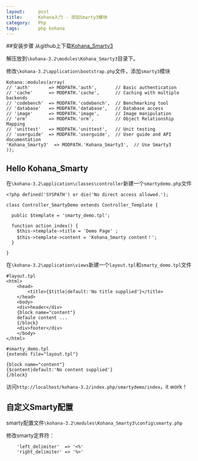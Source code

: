 ```yaml
---
layout:     post
title:      Kohana入门 - 添加Smarty3模块
category:   Php
tags:       php kohana
---
```


##安装步骤
从github上下载[Kohana_Smarty3][1]

解压放到<code>\kohana-3.2\modules\Kohana_Smarty3</code>目录下。

修改<code>\kohana-3.2\application\bootstrap.php</code>文件，添加<code>smarty3</code>模块

    Kohana::modules(array(
    // 'auth'       => MODPATH.'auth',       // Basic authentication
    // 'cache'      => MODPATH.'cache',      // Caching with multiple backends
    // 'codebench'  => MODPATH.'codebench',  // Benchmarking tool
    // 'database'   => MODPATH.'database',   // Database access
    // 'image'      => MODPATH.'image',      // Image manipulation
    // 'orm'        => MODPATH.'orm',        // Object Relationship Mapping
    // 'unittest'   => MODPATH.'unittest',   // Unit testing
    // 'userguide'  => MODPATH.'userguide',  // User guide and API documentation
    'Kohana_Smarty3'  => MODPATH.'Kohana_Smarty3',  // Use Smarty3
    ));

## Hello Kohana_Smarty
在<code>\kohana-3.2\application\classes\controller</code>新建一个<code>smartydemo.php</code>文件

    <?php defined('SYSPATH') or die('No direct access allowed.');

    class Controller_SmartyDemo extends Controller_Template {

      public $template = 'smarty_demo.tpl';

      function action_index() {
        $this->template->title = 'Demo Page' ;
        $this->template->content = 'Kohana_Smarty content！';
      }

    }

在<code>\kohana-3.2\application\views</code>新建一个<code>layout.tpl</code>和<code>smarty_demo.tpl</code>文件

    #layout.tpl
    <html>
        <head>
            <title>{$title|default:'No title supplied'}</title>
        </head>
        <body>
        <div>header</div>
        {block name="content"}
        defaule content ...
        {/block}
        <div>footer</div>
        </body>
    </html>

    #smarty_demo.tpl
    {extends file="layout.tpl"}

    {block name="content"}
    {$content|default:'No content supplied'}
    {/block}

访问<code>http://localhost/kohana-3.2/index.php/smartydemo/index</code>，it work！

## 自定义Smarty配置

smarty配置文件<code>\kohana-3.2\modules\Kohana_Smarty3\config\smarty.php</code>

修改smarty定界符：

        'left_delimiter'  => '<%'
        'right_delimiter' => '%>'

[1]:    https://github.com/MrAnchovy/Kohana_Smarty3